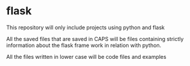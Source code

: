 # flask
This repository will only include projects using python and flask

All the saved files that are saved in CAPS will be files containing strictly information about the flask frame work in relation with python. 

All the files written in lower case will be code files and examples 
